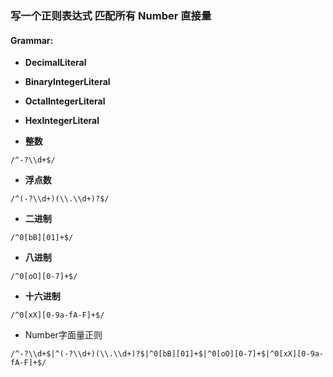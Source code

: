  ### 写一个正则表达式 匹配所有 Number 直接量
 #### Grammar:
 - **DecimalLiteral**
 - **BinaryIntegerLiteral** 
 - **OctalIntegerLiteral**
 - **HexIntegerLiteral**
 

 - **整数**

 ```
 /^-?\\d+$/
 ```
 - **浮点数**

 ```
 /^(-?\\d+)(\\.\\d+)?$/
 ```

 - **二进制**

 ```
 /^0[bB][01]+$/
 ```

 - **八进制**

 ```
 /^0[oO][0-7]+$/
 ```

 - **十六进制**

 ```
 /^0[xX][0-9a-fA-F]+$/
 ```

 - Number字面量正则
 ```
 /^-?\\d+$|^(-?\\d+)(\\.\\d+)?$|^0[bB][01]+$|^0[oO][0-7]+$|^0[xX][0-9a-fA-F]+$/
 ```

